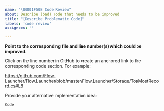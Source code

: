 ```yaml
---
name: "\U0001F50E Code Review"
about: Describe (bad) code that needs to be improved
title: "[Describe Problematic Code]"
labels: 'code review'
assignees: ''

---
```


**Point to the corresponding file and line number(s) which could be improved.**

Click on the line number in GitHub to create an anchored link to the corresponding code section. For example:


https://github.com/Flow-Launcher/Flow.Launcher/blob/master/Flow.Launcher/Storage/TopMostRecord.cs#L8

Provide your alternative implementation idea:

```
Code
```
